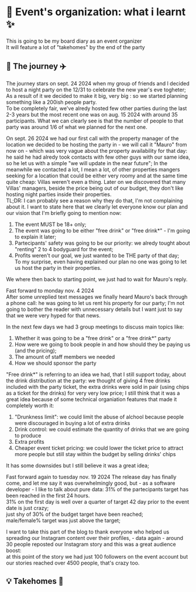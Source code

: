 # 🥂 Event's organization: what i learnt ✨

This is going to be my board diary as an event organizer  
It will feature a lot of "takehomes" by the end of the party  

## 📖 The journey ✈️

The journey stars on sept. 24 2024 when my group of friends and I decided to host a night party on the 12/31 to celebrate the new year's eve togheter;  
As a result of it we decided to make it big, very big : so we started planning something like a 200ish people party.  
To be completely fair, we've alredy hosted few other parties during the last 2-3 years but the most recent one was on aug. 15 2024 with around 35 participants. What we can clearly see is that the number of people to that party was around 1/6 of what we planned for the next one.

On sept. 26 2024 we had our first call with the property manager of the location we decided to be hosting the party in - we will call it "Mauro" from now on - which was very vague about the property availability for that day: he said he had alredy took contacts with few other guys with our same idea, so he let us with a simple "we will update in the near future";
In the meanwhile we contacted a lot, I mean a lot, of other properties mangers seeking for a location that could be either very roomy and at the same time quite cheap: Villas weren't even a thing. Later on we discovered that many Villas' managers, beside the price being out of our budget, they don't like hosting night parties inside their properties.  
TL;DR: I can probably see a reason why they do that, I'm not complaining about it.
I want to state here that we clearly let everyone know our plan and our vision that I'm briefly going to mention now:
1. The event MUST be 18+ only;
2. The event was going to be either "free drink" or "free drink*" - I'm going to explain it later;
3. Partecipants' safety was going to be our priority: we alredy tought about "renting" 2 to 4 bodyguard for the event;
4. Profits weren't our goal, we just wanted to be THE party of that day;  
To my surprise, even having explained our plan no one was going to let us host the party in their properties.

We where then back to starting point, we just had to wait for Mauro's reply.

Fast forward to monday nov. 4 2024  
After some unreplied text messages we finally heard Mauro's back through a phone call: he was going to let us rent his property for our party;
I'm not going to bother the reader with unnecessary details but I want just to say that we were very hyped for that news.

In the next few days we had 3 group meetings to discuss main topics like:
1. Whether it was going to be a "free drink" or a "free drink*" party
3. How were we going to book people in and how should they be paying us (and the pricing);
4. The amount of staff members we needed
5. How we should sponsor the party

"Free drink*" is referring to an idea we had, that I still support today, about the drink distribution at the party: we thought of giving 4 free drinks included with the party ticket, the extra drinks were sold in pair (using chips as a ticket for the drinks) for very very low price;
I still think that it was a great idea because of some technical organiation features that made it completely worth it:
1. "Drunkness limit": we could limit the abuse of alchool because people were discouraged in buying a lot of extra drinks
2. Drink control: we could estimate the quantity of drinks that we are going to produce
3. Extra profits
4. Cheaper event ticket pricing: we could lower the ticket price to attract more people but still stay within the budget by selling drinks' chips
   
It has some downsides but I still believe it was a great idea;

Fast forward again to tuesday nov. 19 2024
The release day has finally come, and let me say it was overwhelmingly good, but - as a software developer - I like to talk about pure data: 31% of the partecipants target has been reached in the first 24 hours.  
31% on the first day is well over a quarter of target 42 day prior to the event date is just crazy;  
just shy of 30% of the budget target have been reached;    
male/female% target was just above the target;  

I want to take this part of the blog to thank everyone who helped us spreading our Instagram content over their profiles, - data again - around 30 people reposted our Instagram story and this was a great audience boost:  
at this point of the story we had just 100 followers on the event account but our stories reached over 4500 people, that's crazy too.

## 💡 Takehomes 🧠

